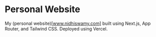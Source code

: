 # Personal Website
My (personal website)[www.nidhiswamy.com] built using Next.js, App Router, and Tailwind CSS. Deployed using Vercel.